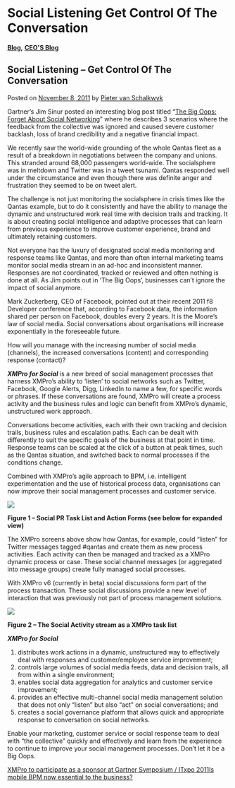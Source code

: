 # Social Listening Get Control Of The Conversation

[**Blog**](https://xmpro.com/category/blog/)**,** [**CEO'S Blog**](https://xmpro.com/category/blog/pieter-blog/)

## Social Listening – Get Control Of The Conversation

Posted on [November 8, 2011](https://xmpro.com/social-listening-get-control-of-the-conversation/) by [Pieter van Schalkwyk](https://xmpro.com/author/pietervs/)

Gartner’s Jim Sinur posted an interesting blog post titled “[The Big Oops: Forget About Social Networking](http://blogs.gartner.com/jim\_sinur/2011/10/30/the-big-oops-forget-about-social-networking/)” where he describes 3 scenarios where the feedback from the collective was ignored and caused severe customer backlash, loss of brand credibility and a negative financial impact.

We recently saw the world-wide grounding of the whole Qantas fleet as a result of a breakdown in negotiations between the company and unions. This stranded around 68,000 passengers world-wide. The socialsphere was in meltdown and Twitter was in a tweet tsunami. Qantas responded well under the circumstance and even though there was definite anger and frustration they seemed to be on tweet alert.

The challenge is not just monitoring the socialsphere in crisis times like the Qantas example, but to do it consistently and have the ability to manage the dynamic and unstructured work real time with decision trails and tracking. It is about creating social intelligence and adaptive processes that can learn from previous experience to improve customer experience, brand and ultimately retaining customers.

Not everyone has the luxury of designated social media monitoring and response teams like Qantas, and more than often internal marketing teams monitor social media stream in an ad-hoc and inconsistent manner. Responses are not coordinated, tracked or reviewed and often nothing is done at all. As Jim points out in ‘The Big Oops’, businesses can’t ignore the impact of social anymore.

Mark Zuckerberg, CEO of Facebook, pointed out at their recent 2011 f8 Developer conference that, according to Facebook data, the information shared per person on Facebook, doubles every 2 years. It is the Moore’s law of social media. Social conversations about organisations will increase exponentially in the foreseeable future.

How will you manage with the increasing number of social media (channels), the increased conversations (content) and corresponding response (contact)?

_**XMPro for Social**_ is a new breed of social management processes that harness XMPro’s ability to ‘listen’ to social networks such as Twitter, Facebook, Google Alerts, Digg, LinkedIn to name a few, for specific words or phrases. If these conversations are found, XMPro will create a process activity and the business rules and logic can benefit from XMPro’s dynamic, unstructured work approach.

Conversations become activities, each with their own tracking and decision trails, business rules and escalation paths. Each can be dealt with differently to suit the specific goals of the business at that point in time. Response teams can be scaled at the click of a button at peak times, such as the Qantas situation, and switched back to normal processes if the conditions change.

Combined with XMPro’s agile approach to BPM, i.e. intelligent experimentation and the use of historical process data, organisations can now improve their social management processes and customer service.

[![](https://xmpro.com/wp-content/uploads/2011/11/xmpro6socialtweet.png)](https://xmpro.com/wp-content/uploads/2011/11/xmpro6socialtweet.png)

**Figure 1 – Social PR Task List and Action Forms (see below for expanded view)**

The XMPro screens above show how Qantas, for example, could “listen” for Twitter messages tagged  #qantas and create them as new process activities. Each activity can then be managed and tracked as a XMPro dynamic process or case. These social channel messages (or aggregated into message groups) create fully managed social processes.

With XMPro v6 (currently in beta) social discussions form part of the process transaction. These social discussions provide a new level of interaction that was previously not part of process management solutions.

[![](https://xmpro.com/wp-content/uploads/2011/11/social\_office\_zoom2.png)](https://xmpro.com/wp-content/uploads/2011/11/social\_office\_zoom2.png)

**Figure 2 – The Social Activity stream as a XMPro task list**

_**XMPro for Social**_

1. distributes work actions in a dynamic, unstructured way to effectively deal with responses and  customer/employee service improvement;
2. controls large volumes of social media feeds, data and decision trails, all from within a single environment;
3. enables social data aggregation for analytics and customer service improvement;
4. provides an effective multi-channel social media management solution that does not only “listen” but also “act” on social conversations; and
5. creates a social governance platform that allows quick and appropriate response to conversation on social networks.

Enable your marketing, customer service or social response team to deal with “the collective” quickly and effectively and learn from the experience to continue to improve your social management processes. Don’t let it be a Big Oops.

[XMPro to participate as a sponsor at Gartner Symposium / ITxpo 2011](https://xmpro.com/xmpro-to-participate-as-a-sponsor-at-gartner-symposium-itxpo-2011/)[Is mobile BPM now essential to the business?](https://xmpro.com/is-mobile-bpm-now-essential-to-the-business/)
